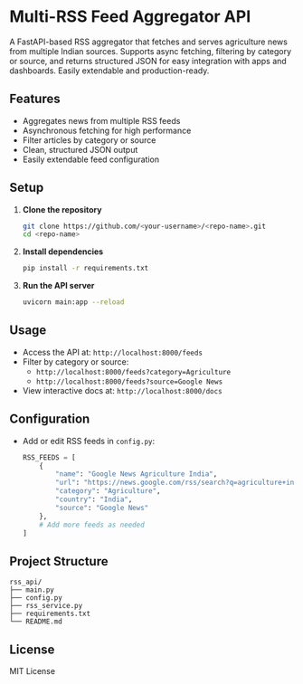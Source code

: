 # Multi-RSS Feed Aggregator API

A FastAPI-based RSS aggregator that fetches and serves agriculture news from multiple Indian sources. Supports async fetching, filtering by category or source, and returns structured JSON for easy integration with apps and dashboards. Easily extendable and production-ready.

## Features

- Aggregates news from multiple RSS feeds
- Asynchronous fetching for high performance
- Filter articles by category or source
- Clean, structured JSON output
- Easily extendable feed configuration

## Setup

1. **Clone the repository**
   ```sh
   git clone https://github.com/<your-username>/<repo-name>.git
   cd <repo-name>
   ```

2. **Install dependencies**
   ```sh
   pip install -r requirements.txt
   ```

3. **Run the API server**
   ```sh
   uvicorn main:app --reload
   ```

## Usage

- Access the API at: `http://localhost:8000/feeds`
- Filter by category or source:
  - `http://localhost:8000/feeds?category=Agriculture`
  - `http://localhost:8000/feeds?source=Google News`
- View interactive docs at: `http://localhost:8000/docs`

## Configuration

- Add or edit RSS feeds in `config.py`:
  ```python
  RSS_FEEDS = [
      {
          "name": "Google News Agriculture India",
          "url": "https://news.google.com/rss/search?q=agriculture+india&hl=en-IN&gl=IN&ceid=IN:en",
          "category": "Agriculture",
          "country": "India",
          "source": "Google News"
      },
      # Add more feeds as needed
  ]
  ```

## Project Structure

```
rss_api/
├── main.py
├── config.py
├── rss_service.py
├── requirements.txt
└── README.md
```

## License

MIT License

##
